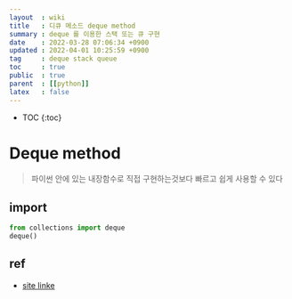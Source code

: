 ```yaml
---
layout  : wiki
title   : 디큐 메소드 deque method 
summary : deque 를 이용한 스택 또는 큐 구현 
date    : 2022-03-28 07:06:34 +0900
updated : 2022-04-01 10:25:59 +0900
tag     : deque stack queue 
toc     : true
public  : true
parent  : [[python]] 
latex   : false
---
```

* TOC
{:toc}

# Deque method
> 파이썬 안에 있는 내장함수로 직접 구현하는것보다 빠르고 쉽게 사용할 수 있다

## import

```python
from collections import deque
deque()

```


## 




## ref
* [site linke](https://realpython.com/linked-lists-python/)
